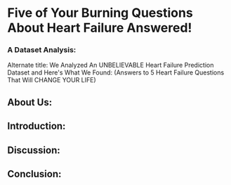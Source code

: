 # Five of Your Burning Questions About Heart Failure Answered! 
### A Dataset Analysis:

Alternate title: We Analyzed An UNBELIEVABLE Heart Failure Prediction Dataset and Here's What We Found: (Answers to 5 Heart Failure Questions That Will CHANGE YOUR LIFE)

## About Us:


## Introduction:


## Discussion:


## Conclusion: